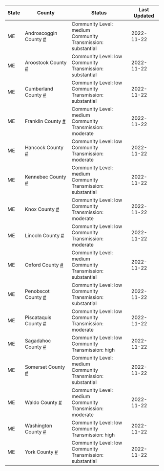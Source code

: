 State | County | Status | Last Updated
--- | --- | --- | --- 
ME | Androscoggin County <a href="#androscoggin_county">#</a> | <a name="androscoggin_county"></a>Community Level: medium<br/>Community Transmission: substantial | 2022-11-22
ME | Aroostook County <a href="#aroostook_county">#</a> | <a name="aroostook_county"></a>Community Level: low<br/>Community Transmission: substantial | 2022-11-22
ME | Cumberland County <a href="#cumberland_county">#</a> | <a name="cumberland_county"></a>Community Level: low<br/>Community Transmission: substantial | 2022-11-22
ME | Franklin County <a href="#franklin_county">#</a> | <a name="franklin_county"></a>Community Level: medium<br/>Community Transmission: moderate | 2022-11-22
ME | Hancock County <a href="#hancock_county">#</a> | <a name="hancock_county"></a>Community Level: low<br/>Community Transmission: moderate | 2022-11-22
ME | Kennebec County <a href="#kennebec_county">#</a> | <a name="kennebec_county"></a>Community Level: medium<br/>Community Transmission: substantial | 2022-11-22
ME | Knox County <a href="#knox_county">#</a> | <a name="knox_county"></a>Community Level: low<br/>Community Transmission: moderate | 2022-11-22
ME | Lincoln County <a href="#lincoln_county">#</a> | <a name="lincoln_county"></a>Community Level: low<br/>Community Transmission: moderate | 2022-11-22
ME | Oxford County <a href="#oxford_county">#</a> | <a name="oxford_county"></a>Community Level: medium<br/>Community Transmission: substantial | 2022-11-22
ME | Penobscot County <a href="#penobscot_county">#</a> | <a name="penobscot_county"></a>Community Level: low<br/>Community Transmission: substantial | 2022-11-22
ME | Piscataquis County <a href="#piscataquis_county">#</a> | <a name="piscataquis_county"></a>Community Level: low<br/>Community Transmission: moderate | 2022-11-22
ME | Sagadahoc County <a href="#sagadahoc_county">#</a> | <a name="sagadahoc_county"></a>Community Level: low<br/>Community Transmission: high | 2022-11-22
ME | Somerset County <a href="#somerset_county">#</a> | <a name="somerset_county"></a>Community Level: medium<br/>Community Transmission: substantial | 2022-11-22
ME | Waldo County <a href="#waldo_county">#</a> | <a name="waldo_county"></a>Community Level: medium<br/>Community Transmission: moderate | 2022-11-22
ME | Washington County <a href="#washington_county">#</a> | <a name="washington_county"></a>Community Level: low<br/>Community Transmission: high | 2022-11-22
ME | York County <a href="#york_county">#</a> | <a name="york_county"></a>Community Level: low<br/>Community Transmission: substantial | 2022-11-22
